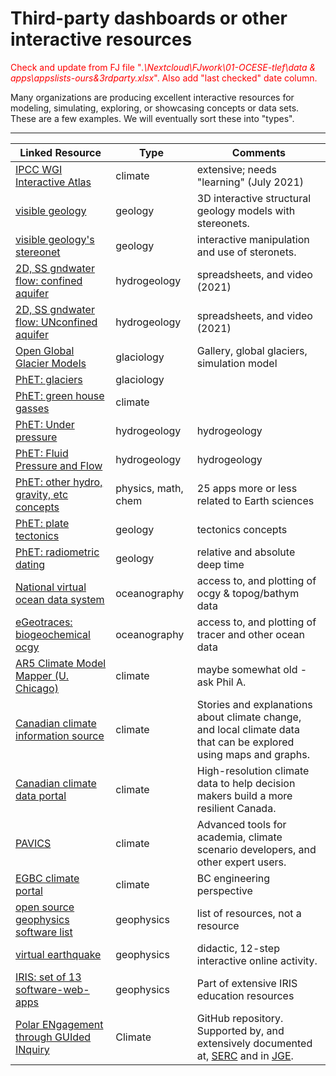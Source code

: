 # Third-party dashboards or other interactive resources

<span style="color:red">Check and update from FJ file "_.\Nextcloud\FJwork\01-OCESE-tlef\data & apps\appslists-ours&3rdparty.xlsx_". Also add "last checked" date column.</span>

Many organizations are producing excellent interactive resources for modeling, simulating, exploring, or showcasing concepts or data sets. These are a few examples. We will eventually sort these into "types".

---

| Linked Resource | Type | Comments |
| ------- | ------- | ------- |
| [IPCC WGI Interactive Atlas](https://interactive-atlas.ipcc.ch/) | climate | extensive; needs "learning" (July 2021) |
| [visible geology](https://app.visiblegeology.com/) | geology | 3D interactive structural geology models with stereonets. |
| [visible geology's stereonet](https://app.visiblegeology.com/stereonet.html) | geology | interactive manipulation and use of steronets. |
| [2D, SS gndwater flow: confined aquifer](https://www.youtube.com/watch?v=PvUWXQCEjpc) | hydrogeology | spreadsheets, and video (2021) |
| [2D, SS gndwater flow: UNconfined aquifer](https://www.youtube.com/watch?v=9Wmkugy3XdQ) | hydrogeology | spreadsheets, and video (2021) |
| [Open Global Glacier Models](https://edu.oggm.org/en/latest/index.html) | glaciology | Gallery, global glaciers, simulation model |
| [PhET: glaciers](https://phet.colorado.edu/en/simulations/glaciers) | glaciology |  |
| [PhET: green house gasses](https://phet.colorado.edu/en/simulations/greenhouse) | climate |  |
| [PhET: Under pressure](https://phet.colorado.edu/en/simulations/under-pressure) | hydrogeology | hydrogeology |
| [PhET: Fluid Pressure and Flow](https://phet.colorado.edu/en/simulations/fluid-pressure-and-flow) | hydrogeology | hydrogeology |
| [PhET: other hydro, gravity, etc concepts](https://phet.colorado.edu/en/simulations/filter?subjects=earth-science) | physics, math, chem | 25 apps more or less related to Earth sciences |
| [PhET: plate tectonics ](https://phet.colorado.edu/en/simulations/plate-tectonics) | geology | tectonics concepts |
| [PhET: radiometric dating](https://phet.colorado.edu/en/simulations/radioactive-dating-game) | geology | relative and absolute deep time |
| [National virtual ocean data system](https://data.pmel.noaa.gov/nvods/las/UI.vm) | oceanography | access to, and plotting of ocgy & topog/bathym data |
| [eGeotraces: biogeochemical ocgy](https://www.egeotraces.org/) | oceanography | access to, and plotting of tracer and other ocean data |
| [AR5 Climate Model Mapper (U. Chicago)](http://climatemodels.uchicago.edu/maps/) | climate | maybe somewhat old - ask Phil A.  |
| [Canadian climate information source](https://climateatlas.ca/) | climate | Stories and explanations about climate change, and local climate data that can be explored using maps and graphs. |
| [Canadian climate data portal](https://climatedata.ca/) | climate | High-resolution climate data to help decision makers build a more resilient Canada. |
| [PAVICS](https://pavics.ouranos.ca/index.html) | climate | Advanced tools for academia, climate scenario developers, and other expert users. |
| [EGBC climate portal](https://www.egbc.ca/Practice-Resources/Programs-Resources/Climate-Sustainability/Climate-Change-Information-Portal) | climate | BC engineering perspective |
| [open source geophysics software list](https://en.wikipedia.org/wiki/Comparison_of_free_geophysics_software) | geophysics | list of resources, not a resource |
| [virtual earthquake](https://www.sciencecourseware.org/VirtualEarthquake/) | geophysics | didactic, 12-step interactive online activity.  |
| [IRIS: set of 13 software-web-apps](https://www.iris.edu/hq/inclass/search#type[]=7&language[]=1) | geophysics | Part of extensive IRIS education resources |
| [Polar ENgagement through GUIded INquiry](https://github.com/penguin-code/modules) | Climate | GitHub repository. Supported by, and extensively documented at, [SERC](https://serc.carleton.edu/penguin/index.html) and in [JGE](https://www.tandfonline.com/doi/full/10.1080/10899995.2020.1768004).|
